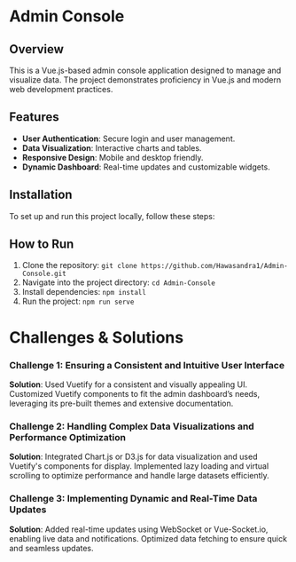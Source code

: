# Admin Console

## Overview

This is a Vue.js-based admin console application designed to manage and visualize data. The project demonstrates proficiency in Vue.js and modern web development practices.

## Features

- **User Authentication**: Secure login and user management.
- **Data Visualization**: Interactive charts and tables.
- **Responsive Design**: Mobile and desktop friendly.
- **Dynamic Dashboard**: Real-time updates and customizable widgets.

## Installation

To set up and run this project locally, follow these steps:

 ## How to Run
 
1. Clone the repository: `git clone https://github.com/Hawasandra1/Admin-Console.git`
2. Navigate into the project directory: `cd Admin-Console`
3. Install dependencies: `npm install`
4. Run the project: `npm run serve`



# Challenges & Solutions

### Challenge 1: Ensuring a Consistent and Intuitive User Interface

**Solution**: Used Vuetify for a consistent and visually appealing UI. Customized Vuetify components to fit the admin dashboard’s needs, leveraging its pre-built themes and extensive documentation.

### Challenge 2: Handling Complex Data Visualizations and Performance Optimization

**Solution**: Integrated Chart.js or D3.js for data visualization and used Vuetify's components for display. Implemented lazy loading and virtual scrolling to optimize performance and handle large datasets efficiently.

### Challenge 3: Implementing Dynamic and Real-Time Data Updates

**Solution**: Added real-time updates using WebSocket or Vue-Socket.io, enabling live data and notifications. Optimized data fetching to ensure quick and seamless updates.
